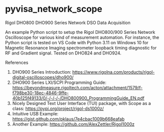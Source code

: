 # pyvisa_network_scope
Rigol DHO800 DHO900 Series Network DSO Data Acquisition

An example Python script to setup the Rigol DHO800/900 Series Network Oscilloscope for various kind of measurement automation.  For instance, the Python script is tested on VS Code with Python 3.11 on Windows 10 for Magnetic Resonance Imaging spectrometer loopback timing diagnostic for RF and Gradient signal.  Tested on DHO824 and DHO924.  

References  
1. DHO900 Series Introduction: https://www.rigolna.com/products/rigol-digital-oscilloscopes/dho900/  
2. DHO900 Series LXI/SCPI Programming Guide: https://beyondmeasure.rigoltech.com/acton/attachment/1579/f-f798be30-18ec-4846-9ffe-40b125f49133/0/-/-/-/-/DHO800900_ProgrammingGuide_EN.pdf  
3. Nicely Designed Text User Interface (TUI) package, with Scope as a class:  https://pypi.org/project/rigol-ds1000z/  
4. Intuitive USB Example: https://gist.github.com/pklaus/7e4cbac1009b668eafab  
5. Another Example: https://github.com/AlexZettler/Rigol1000z  
